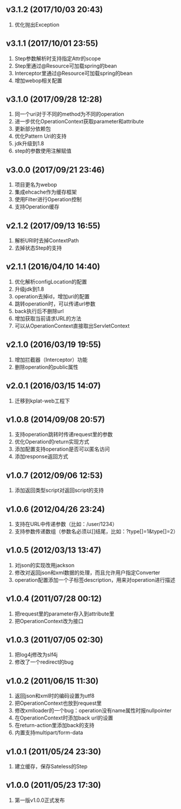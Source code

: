 v3.1.2 (2017/10/03 20:43)
--------------------------------------------------------------------
1. 优化抛出Exception

v3.1.1 (2017/10/01 23:55)
--------------------------------------------------------------------
1. Step参数解析时支持指定Attr的scope
2. Step里通过@Resource可加载spring的bean
3. Interceptor里通过@Resource可加载spring的bean
4. 增加webop相关配置

v3.1.0 (2017/09/28 12:28)
--------------------------------------------------------------------
1. 同一个uri对于不同的method为不同的operation
2. 进一步优化OperationContext获取parameter和attribute
3. 更新部分依赖包
4. 优化Pattern Uri的支持
5. jdk升级到1.8
6. step的参数使用注解赋值

v3.0.0 (2017/09/21 23:46)
--------------------------------------------------------------------
1. 项目更名为webop
2. 集成ehcache作为缓存框架
3. 使用Filter进行Operation控制
4. 支持Operation缓存

v2.1.2 (2017/09/13 16:55)
--------------------------------------------------------------------
1. 解析URI时去掉ContextPath
2. 去掉状态Step的支持

v2.1.1 (2016/04/10 14:40)
--------------------------------------------------------------------
1. 优化解析configLocation的配置
2. 升级jdk到1.8
3. operation去掉id，增加uri的配置
4. 跳转operation时，可以传递url参数
5. back执行后不删除url
6. 增加获取当前请求URL的方法
7. 可以从OperationContext直接取出ServletContext

v2.1.0 (2016/03/19 19:55)
--------------------------------------------------------------------
1. 增加拦截器（Interceptor）功能
2. 删除operation的public属性

v2.0.1 (2016/03/15 14:07)
--------------------------------------------------------------------
1. 迁移到kplat-web工程下

v1.0.8 (2014/09/08 20:57)
--------------------------------------------------------------------
1. 支持operation跳转时传递request里的参数
2. 优化Operation的return实现方式
3. 添加配置支持operation是否可以匿名访问
4. 添加response返回方式

v1.0.7 (2012/09/06 12:53)
--------------------------------------------------------------------
1. 添加返回类型script对返回script的支持

v1.0.6 (2012/04/26 23:24)
--------------------------------------------------------------------
1. 支持在URL中传递参数（比如：/user/1234）
2. 支持参数传递数组（参数名必须以[]结尾，比如：?type[]=1&type[]=2）

v1.0.5 (2012/03/13 13:47)
--------------------------------------------------------------------
1. 对json的实现改用jackson
2. 修改对返回json和xml数据的处理，而且允许用户指定Converter
3. operation配置添加一个子标签description，用来对operation进行描述

v1.0.4 (2011/07/28 00:12)
--------------------------------------------------------------------
1. 把request里的parameter存入到attribute里
2. 把OperationContext改为接口

v1.0.3 (2011/07/05 02:30)
--------------------------------------------------------------------
1. 把log4j修改为slf4j
2. 修改了一个redirect的bug

v1.0.2 (2011/06/15 11:30)
--------------------------------------------------------------------
1. 返回json和xml时的编码设置为utf8
2. 把OperationContext也放到request里
3. 修改xmlloader的一个bug：operation没有name属性时报nullpointer
4. 在OperationContext时添加back url的设置
5. 在return-action里添加back的支持
6. 内置支持multipart/form-data

v1.0.1 (2011/05/24 23:30)
--------------------------------------------------------------------
1. 建立缓存，保存Sateless的Step

v1.0.0 (2011/05/23 17:30)
--------------------------------------------------------------------
1. 第一版v1.0.0正式发布